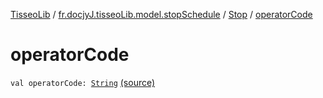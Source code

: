 [TisseoLib](../../index.md) / [fr.docjyJ.tisseoLib.model.stopSchedule](../index.md) / [Stop](index.md) / [operatorCode](./operator-code.md)

# operatorCode

`val operatorCode: `[`String`](https://kotlinlang.org/api/latest/jvm/stdlib/kotlin/-string/index.html) [(source)](https://github.com/docjyj/tisseoLib/tree/master/src/main/kotlin/fr/docjyJ/tisseoLib/model/stopSchedule/Stop.kt#L14)